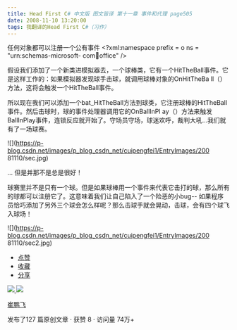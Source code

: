 ```yaml
---
title: Head First C# 中文版 图文皆译 第十一章 事件和代理 page505
date: 2008-11-10 13:20:00
tags: 我翻译的Head First C#（习作）
---
```

任何对象都可以注册一个公有事件  <?xml:namespace prefix = o ns = "urn:schemas-microsoft-
com:office:office" />

假设我们添加了一个新类进模拟器去，一个球棒类，它有一个HitTheBall事件。它是这样工作的：如果模拟器发现球手击球，就调用球棒对象的OnHitTheBa
ll（）方法，这将会触发一个HitTheBall事件。

所以现在我们可以添加一个bat_HitTheBall方法到球类，它注册球棒的HitTheBall事件。然后击球时，球的事件处理器调用它的OnBallInPl
ay（）方法来触发BallInPlay事件，连锁反应就开始了。守场员守场，球迷欢呼，裁判大吼...我们就有了一场球赛。

![](https://p-blog.csdn.net/images/p_blog_csdn_net/cuipengfei1/EntryImages/200
81110/sec.jpg)

...  但是并那不是总是很好！

球赛里并不是只有一个球。但是如果球棒用一个事件来代表它击打的球，那么所有的球都可以注册它了。这意味着我们让自己陷入了一个险恶的小bug--
如果程序员恰巧添加了另外三个球会怎么样呢？那么击球手就会晃动，击球，会有四个球飞入球场！

![](https://p-blog.csdn.net/images/p_blog_csdn_net/cuipengfei1/EntryImages/200
81110/sec2.jpg)

  * [ 点赞  ](javascript:;)
  * [ 收藏  ](javascript:;)
  * [ 分享 ](javascript:;)

[ ![](https://profile.csdnimg.cn/5/2/5/3_cuipengfei1)
![](https://g.csdnimg.cn/static/user-reg-year/1x/11.png)
](https://blog.csdn.net/cuipengfei1)

[ 崔鹏飞 ](https://blog.csdn.net/cuipengfei1)

发布了127 篇原创文章  ·  获赞 8  ·  访问量 74万+


